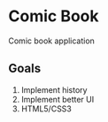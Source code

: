 Comic Book
==========

Comic book application

Goals
---------

1. Implement history
2. Implement better UI
3. HTML5/CSS3
